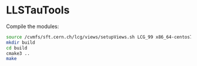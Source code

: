# LLSTauTools

Compile the modules:
```sh
source /cvmfs/sft.cern.ch/lcg/views/setupViews.sh LCG_99 x86_64-centos7-gcc10-opt
mkdir build
cd build
cmake3 ..
make
```
